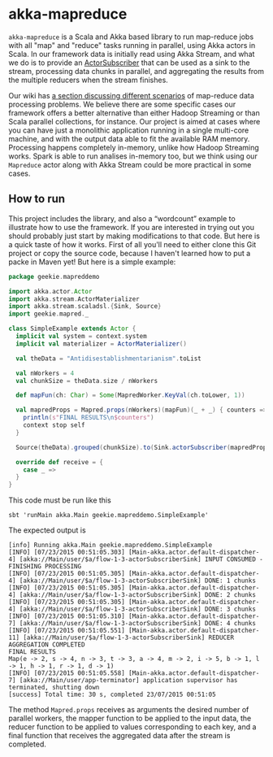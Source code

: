 # akka-mapreduce

`akka-mapreduce` is a Scala and Akka based library to run map-reduce jobs with all "map" and "reduce" tasks running in parallel, using Akka actors in Scala. In our framework data is initially read using Akka Stream, and what we do is to provide an [ActorSubscriber](http://doc.akka.io/docs/akka-stream-and-http-experimental/1.0/scala/stream-integrations.html) that can be used as a sink to the stream, processing data chunks in parallel, and aggregating the results from the multiple reducers when the stream finishes.

Our wiki has [a section discussing different scenarios](https://github.com/projetoeureka/akka-mapreduce/wiki/MapReduce-Problem-Scenarios) of map-reduce data processing problems. We believe there are some specific cases our framework offers a better alternative than either Hadoop Streaming or than Scala parallel collections, for instance. Our project is aimed at cases where you can have just a monolithic application running in a single multi-core machine, and with the output data able to fit the available RAM memory. Processing happens completely in-memory, unlike how Hadoop Streaming works. Spark is able to run analises in-memory too, but we think using our `Mapreduce` actor along with Akka Stream could be more practical in some cases.

## How to run

This project includes the library, and also a “wordcount” example to illustrate how to use the framework. If you are interested in trying out you should probably just start by making modifications to that code. But here is a quick taste of how it works. First of all you'll need to either clone this Git project or copy the source code, because I haven't learned how to put a packe in Maven yet! But here is a simple example:


```scala
package geekie.mapreddemo

import akka.actor.Actor
import akka.stream.ActorMaterializer
import akka.stream.scaladsl.{Sink, Source}
import geekie.mapred._

class SimpleExample extends Actor {
  implicit val system = context.system
  implicit val materializer = ActorMaterializer()

  val theData = "Antidisestablishmentarianism".toList

  val nWorkers = 4
  val chunkSize = theData.size / nWorkers

  def mapFun(ch: Char) = Some(MapredWorker.KeyVal(ch.toLower, 1))

  val mapredProps = Mapred.props(nWorkers)(mapFun)(_ + _) { counters =>
    println(s"FINAL RESULTS\n$counters")
    context stop self
  }

  Source(theData).grouped(chunkSize).to(Sink.actorSubscriber(mapredProps)).run()

  override def receive = {
    case _ =>
  }
}
``` 

This code must be run like this

```
sbt 'runMain akka.Main geekie.mapreddemo.SimpleExample'
```

The expected output is
```
[info] Running akka.Main geekie.mapreddemo.SimpleExample
[INFO] [07/23/2015 00:51:05.303] [Main-akka.actor.default-dispatcher-4] [akka://Main/user/$a/flow-1-3-actorSubscriberSink] INPUT CONSUMED - FINISHING PROCESSING
[INFO] [07/23/2015 00:51:05.305] [Main-akka.actor.default-dispatcher-4] [akka://Main/user/$a/flow-1-3-actorSubscriberSink] DONE: 1 chunks
[INFO] [07/23/2015 00:51:05.305] [Main-akka.actor.default-dispatcher-4] [akka://Main/user/$a/flow-1-3-actorSubscriberSink] DONE: 2 chunks
[INFO] [07/23/2015 00:51:05.305] [Main-akka.actor.default-dispatcher-4] [akka://Main/user/$a/flow-1-3-actorSubscriberSink] DONE: 3 chunks
[INFO] [07/23/2015 00:51:05.310] [Main-akka.actor.default-dispatcher-7] [akka://Main/user/$a/flow-1-3-actorSubscriberSink] DONE: 4 chunks
[INFO] [07/23/2015 00:51:05.551] [Main-akka.actor.default-dispatcher-11] [akka://Main/user/$a/flow-1-3-actorSubscriberSink] REDUCER AGGREGATION COMPLETED
FINAL RESULTS
Map(e -> 2, s -> 4, n -> 3, t -> 3, a -> 4, m -> 2, i -> 5, b -> 1, l -> 1, h -> 1, r -> 1, d -> 1)
[INFO] [07/23/2015 00:51:05.558] [Main-akka.actor.default-dispatcher-7] [akka://Main/user/app-terminator] application supervisor has terminated, shutting down
[success] Total time: 30 s, completed 23/07/2015 00:51:05

```

The method `Mapred.props` receives as arguments the desired number of parallel workers, the mapper function to be applied to the input data, the reducer function to be applied to values corresponding to each key, and a final function that receives the aggregated data after the stream is completed.
